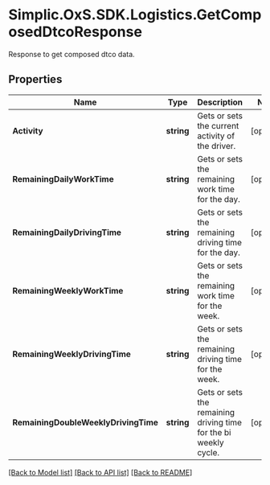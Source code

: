 # Simplic.OxS.SDK.Logistics.GetComposedDtcoResponse
Response to get composed dtco data.

## Properties

Name | Type | Description | Notes
------------ | ------------- | ------------- | -------------
**Activity** | **string** | Gets or sets the current activity of the driver. | [optional] 
**RemainingDailyWorkTime** | **string** | Gets or sets the remaining work time for the day. | [optional] 
**RemainingDailyDrivingTime** | **string** | Gets or sets the remaining driving time for the day. | [optional] 
**RemainingWeeklyWorkTime** | **string** | Gets or sets the remaining work time for the week. | [optional] 
**RemainingWeeklyDrivingTime** | **string** | Gets or sets the remaining driving time for the week. | [optional] 
**RemainingDoubleWeeklyDrivingTime** | **string** | Gets or sets the remaining driving time for the bi weekly cycle. | [optional] 

[[Back to Model list]](../README.md#documentation-for-models) [[Back to API list]](../README.md#documentation-for-api-endpoints) [[Back to README]](../README.md)

